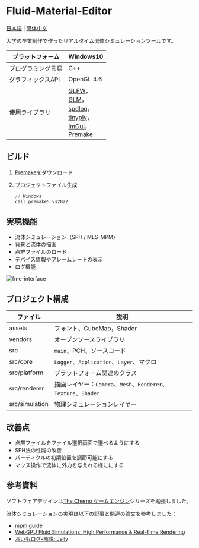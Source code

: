 # Fluid-Material-Editor

[日本語](README.md) | [简体中文](README_zh_CN.md) 

大学の卒業制作で作ったリアルタイム流体シミュレーションツールです。

| プラットフォーム   | Windows10                                                    |
| ------------------ | ------------------------------------------------------------ |
| プログラミング言語 | C++                                                          |
| グラフィックスAPI  | OpenGL 4.6                                                   |
| 使用ライブラリ     | [GLFW](https://github.com/glfw/glfw)，<br />[GLM](https://github.com/g-truc/glm)，<br />[spdlog](https://github.com/gabime/spdlog)，<br />[tinyply](https://github.com/ddiakopoulos/tinyply)，<br />[ImGui](https://github.com/ocornut/imgui)，<br />[Premake](https://github.com/premake/premake-core) |

## ビルド

1. [Premake](https://premake.github.io/)をダウンロード
2. プロジェクトファイル生成

	```powershell
	// Windows
	call premake5 vs2022
	```

## 実現機能

* 流体シミュレーション（SPH / MLS-MPM）
* 背景と流体の描画
* 点群ファイルのロード
* デバイス情報やフレームレートの表示
* ログ機能

![fme-interface](../../BlogData/source/images/fme-interface.png)

## プロジェクト構成

| ファイル       | 説明                                                         |
| -------------- | ------------------------------------------------------------ |
| assets         | フォント、CubeMap，Shader                                    |
| vendors        | オープンソースライブラリ                                     |
| src            | `main`、PCH、ソースコード                                    |
| src/core       | `Logger`、`Application`、`Layer`、マクロ                     |
| src/platform   | プラットフォーム関連のクラス                                 |
| src/renderer   | 描画レイヤー：`Camera`、`Mesh`、`Renderer`、`Texture`、`Shader` |
| src/simulation | 物理シミュレーションレイヤー                                 |

## 改善点

* 点群ファイルをファイル選択画面で選べるようにする
* SPH法の性能の改善
* パーティクルの初期位置を調節可能にする
* マウス操作で流体に外力を与えれる様ににする

## 参考資料

ソフトウェアデザインは[The Cherno ゲームエンジン](https://youtu.be/JxIZbV_XjAs?si=Yb95kFDAnnzD92Wn)シリーズを勉強しました。

流体シミュレーションの実現は以下の記事と関連の論文を参考しました：

- [mpm guide](https://nialltl.neocities.org/articles/mpm_guide)
- [WebGPU Fluid Simulations: High Performance & Real-Time Rendering](https://tympanus.net/codrops/2025/02/26/webgpu-fluid-simulations-high-performance-real-time-rendering/)
- [おいもログ-解説: Jelly](https://blog.oimo.io/2022/05/11/mls-mpm-elastic/)
